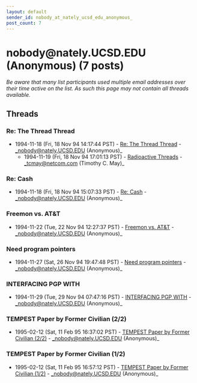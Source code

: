 ```yaml
---
layout: default
sender_id: nobody_at_nately_ucsd_edu_anonymous_
post_count: 7
---
```


# nobody<span>@</span>nately.UCSD.EDU (Anonymous) (7 posts)

_Be aware that many list participants used multiple email addresses over their time active on the list. As such this page may not contain all threads available._

## Threads

### Re: The Thread Thread
+ 1994-11-18 (Fri, 18 Nov 94 14:17:44 PST) - [Re: The Thread Thread](/archive/1994/11/b7c0deb5ae38d57aa1c4299f948f3f1bff88d8f899db2e937b9cac95ffa3ff16) - _nobody@nately.UCSD.EDU (Anonymous)_
  + 1994-11-19 (Fri, 18 Nov 94 17:01:13 PST) - [Radioactive Threads](/archive/1994/11/44e053603551c727a70df64f062c0351f5582e185c0c6cd9e7ee0105597961e3) - _tcmay@netcom.com (Timothy C. May)_

### Re: Cash
+ 1994-11-18 (Fri, 18 Nov 94 15:07:33 PST) - [Re: Cash](/archive/1994/11/8fe846b0749e5b2f686d1c0199e247628a7ddc06ab4d2221f52ac3c8bedef1eb) - _nobody@nately.UCSD.EDU (Anonymous)_

### Freemon vs. AT&T
+ 1994-11-22 (Tue, 22 Nov 94 12:27:37 PST) - [Freemon vs. AT&T](/archive/1994/11/90c3ed608e486c12df0a3ce95e365f503b0fa041798c97b9b37541083bf69f2d) - _nobody@nately.UCSD.EDU (Anonymous)_

### Need program pointers
+ 1994-11-27 (Sat, 26 Nov 94 19:47:48 PST) - [Need program pointers](/archive/1994/11/6806e20f1fc1f840bd702a048a74cba85591219e95afdd90339fdd0d1cf05442) - _nobody@nately.UCSD.EDU (Anonymous)_

### INTERFACING PGP WITH
+ 1994-11-29 (Tue, 29 Nov 94 07:47:16 PST) - [INTERFACING PGP WITH](/archive/1994/11/0e1e30b3896dbe9ab6370cd4b13412eeaa97cfae8f5ea1dae78c95e98b183c8b) - _nobody@nately.UCSD.EDU (Anonymous)_

### TEMPEST Paper by Former Civilian (2/2)
+ 1995-02-12 (Sat, 11 Feb 95 16:37:02 PST) - [TEMPEST Paper by Former Civilian (2/2)](/archive/1995/02/8ec21a0886e45d34a99d75bb01e6a76bb017fa0eb6552953bbf251bafc67c752) - _nobody@nately.UCSD.EDU (Anonymous)_

### TEMPEST Paper by Former Civilian (1/2)
+ 1995-02-12 (Sat, 11 Feb 95 16:57:12 PST) - [TEMPEST Paper by Former Civilian (1/2)](/archive/1995/02/b49ab7350a57e2c3ae8cde45140c4c918dcad3a480b096b71492f36dd11c2ce3) - _nobody@nately.UCSD.EDU (Anonymous)_

